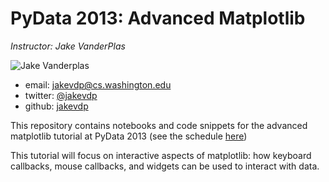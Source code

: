 PyData 2013: Advanced Matplotlib
================================

*Instructor: Jake VanderPlas*

![Jake Vanderplas](https://api.twitter.com/1/users/profile_image/jakevdp?size=bigger)

- email: <jakevdp@cs.washington.edu>
- twitter: [@jakevdp](https://twitter.com/jakevdp)
- github: [jakevdp](http://github.com/jakevdp)

This repository contains notebooks and code snippets for the advanced
matplotlib tutorial at PyData 2013
(see the schedule [here](http://pydata.org/sv2013/schedule/))

This tutorial will focus on interactive aspects of matplotlib: how keyboard
callbacks, mouse callbacks, and widgets can be used to interact with
data.